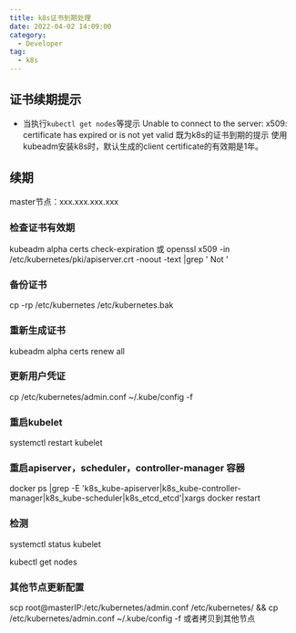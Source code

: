 ```yaml
---
title: k8s证书到期处理
date: 2022-04-02 14:09:00
category:
  - Developer
tag:
  - k8s
---
```


## 证书续期提示
- 当执行`kubectl get nodes`等提示 Unable to connect to the server: x509: certificate has expired or is not yet valid 既为k8s的证书到期的提示
使用kubeadm安装k8s时，默认生成的client certificate的有效期是1年。

## 续期
master节点：xxx.xxx.xxx.xxx

### 检查证书有效期
kubeadm alpha certs check-expiration
或
openssl x509 -in /etc/kubernetes/pki/apiserver.crt -noout -text |grep ' Not '

### 备份证书
cp -rp /etc/kubernetes /etc/kubernetes.bak

### 重新生成证书
kubeadm alpha certs renew all

### 更新用户凭证
cp /etc/kubernetes/admin.conf  ~/.kube/config -f

### 重启kubelet
systemctl restart kubelet

### 重启apiserver，scheduler，controller-manager 容器
docker ps |grep -E 'k8s_kube-apiserver|k8s_kube-controller-manager|k8s_kube-scheduler|k8s_etcd_etcd'|xargs docker restart

### 检测

systemctl status kubelet

kubectl get nodes 

### 其他节点更新配置
scp root@masterIP:/etc/kubernetes/admin.conf /etc/kubernetes/ && cp /etc/kubernetes/admin.conf  ~/.kube/config -f
或者拷贝到其他节点

